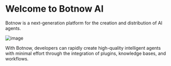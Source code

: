 # Welcome to Botnow AI

Botnow is a next-generation platform for the creation and distribution of AI agents. 

![image](https://github.com/user-attachments/assets/8f619457-7049-4f84-a72b-60568e4a0e98)

With Botnow, developers can rapidly create high-quality intelligent agents with minimal effort through the integration of plugins, knowledge bases, and workflows. 
